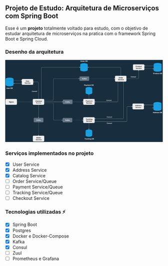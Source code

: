 ## Projeto de Estudo: Arquitetura de Microserviços com Spring Boot

Esse é um **projeto** totalmente voltado para estudo, com o objetivo de estudar arquitetura de microserviços na pratica com o framework Spring Boot e Spring Cloud.

### Desenho da arquitetura

![arquitetura](https://github.com/lrs-rodrigues/microservicos-com-spring-boot/blob/main/midia/arquitetura.png?raw=true)

### Serviços implementados no projeto

- [x] User Service
- [X] Address Service
- [X] Catalog Service
- [ ] Order Service/Queue
- [ ] Payment Service/Queue
- [ ] Tracking Service/Queue
- [ ] Checkout Service

### Tecnologias utilizadas ⚡

- [x] Spring Boot
- [x] Postgres
- [x] Docker e Docker-Compose
- [X] Kafka
- [x] Consul
- [ ] Zuul
- [ ] Prometheus e Grafana
